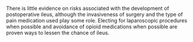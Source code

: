 There is little evidence on risks associated with the development of postoperative ileus, although the invasiveness of surgery and the type of pain medication used play some role. Electing for laparoscopic procedures when possible and avoidance of opioid medications when possible are proven ways to lessen the chance of ileus.